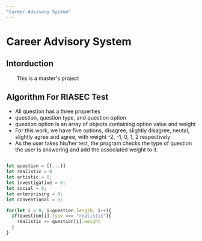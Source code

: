 ```yaml
---
"Career Advisory System"
---
```


# Career Advisory System

## Intorduction

&nbsp;&nbsp;&nbsp;&nbsp;&nbsp;&nbsp; This is a master's project

## Algorithm For RIASEC Test

- All question has a three properties
- question, question type, and question option
- question option is an array of objects containing option value and weight
- For this work, we have five options, disagree, slightly disagree, neutal, slightly agree and agree, with weight -2, -1, 0, 1, 2 respectively
- As the user takes his/her test, the program checks the type of question the user is answering and add the associated weight to it.

```js

let question = [{...}]
let realistic = 0
let artistic = 0;
let investigative = 0;
let social = 0;
let enterprising = 0;
let conventional = 0;

for(let i = 0; i<question.length; i++){
  if(question[i].type === "realistic"){
    realistic += question[i].weight
  }
}
```
